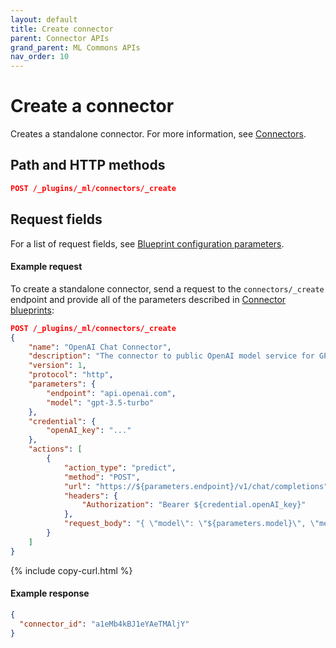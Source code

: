 ```yaml
---
layout: default
title: Create connector
parent: Connector APIs
grand_parent: ML Commons APIs
nav_order: 10
---
```


# Create a connector

Creates a standalone connector. For more information, see [Connectors]({{site.url}}{{site.baseurl}}/ml-commons-plugin/remote-models/connectors/).

## Path and HTTP methods

```json
POST /_plugins/_ml/connectors/_create
```

## Request fields

For a list of request fields, see [Blueprint configuration parameters]({{site.url}}{{site.baseurl}}/ml-commons-plugin/remote-models/blueprints#configuration-parameters).

#### Example request

To create a standalone connector, send a request to the `connectors/_create` endpoint and provide all of the parameters described in [Connector blueprints]({{site.url}}{{site.baseurl}}/ml-commons-plugin/remote-models/blueprints/):

```json
POST /_plugins/_ml/connectors/_create
{
    "name": "OpenAI Chat Connector",
    "description": "The connector to public OpenAI model service for GPT 3.5",
    "version": 1,
    "protocol": "http",
    "parameters": {
        "endpoint": "api.openai.com",
        "model": "gpt-3.5-turbo"
    },
    "credential": {
        "openAI_key": "..."
    },
    "actions": [
        {
            "action_type": "predict",
            "method": "POST",
            "url": "https://${parameters.endpoint}/v1/chat/completions",
            "headers": {
                "Authorization": "Bearer ${credential.openAI_key}"
            },
            "request_body": "{ \"model\": \"${parameters.model}\", \"messages\": ${parameters.messages} }"
        }
    ]
}
```
{% include copy-curl.html %}

#### Example response

```json
{
  "connector_id": "a1eMb4kBJ1eYAeTMAljY"
}
```